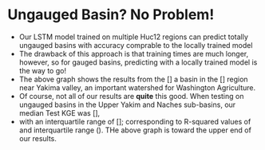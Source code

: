 # Ungauged Basin?  No Problem! 


- Our LSTM model trained on multiple Huc12 regions can predict totally ungauged basins with accuracy comprable to the locally trained model
- The drawback of this approach is that training times are much longer, however, so for gauged basins, predicting with a locally trained model is the way to go!
- The above graph shows the results from the [] a basin in the [] region near Yakima valley, an important watershed for Washington Agriculture.
- Of course, not all of our results are **quite** this good.  When testing on ungauged basins in the Upper Yakim and Naches sub-basins, our median Test KGE was [],
- with an interquartile range of []; corresponding to R-squared values of [](median) and interquartile range ().  THe above graph is toward the upper end of our results. 
